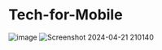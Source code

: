# Tech-for-Mobile
![image](https://github.com/roshniguntupalli1721/Tech-for-Mobile/assets/124241364/b588ac9c-7141-4a4d-aeb8-a6ba3f7dc7b1)
![Screenshot 2024-04-21 210140](https://github.com/roshniguntupalli1721/Tech-for-Mobile/assets/124241364/27e64075-2f7b-4b3c-a7f9-3afb3929a3db)


